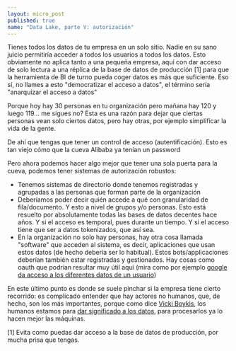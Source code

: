 ```yaml
---
layout: micro_post
published: true
name: "Data Lake, parte V: autorización"
---
```


Tienes todos los datos de tu empresa en un solo sitio. Nadie en su sano juicio permitiría acceder a todos los usuarios a todos los datos. Esto obviamente no aplica tanto a una pequeña empresa, aquí con dar acceso de solo lectura a una réplica de la base de datos de producción [1] para que la herramienta de BI de turno pueda coger datos es más que suficiente. Eso sí, no llames a esto "democratizar el acceso a datos", el término sería "anarquizar el acceso a datos"

Porque hoy hay 30 personas en tu organización pero mañana hay 120 y luego 119... me sigues no? Esta es una razón para dejar que ciertas personas vean solo ciertos datos, pero hay otras, por ejemplo simplificar la vida de la gente. 

De ahí que tengas que tener un control de acceso (autentificación). Esto es tan viejo cómo que la cueva Alibaba ya tenían un password

Pero ahora podemos hacer algo mejor que tener una sola puerta para la cueva, podemos tener sistemas
de autorización robustos:

- Tenemos sistemas de directorio donde tenemos registradas y agrupadas a las personas que forman parte de la organización
- Deberíamos poder decir quién accede a qué con granularidad de fila/documento. Y esto a nivel de grupos y/o personas. Esto está resuelto por absolutamente todas las bases de datos decentes hace años. Y si el acceso es temporal, pues durante un tiempo. Y si el acceso tiene que ser a datos tokenizados, que así sea.
- En la organización no solo hay personas, hay otra cosa llamada "software" que acceden al sistema, es decir, aplicaciones que usan estos datos (de hecho debería ser lo habitual). Estos bots/applicaciones deberían también estar registradas y gestionados. Hay cosas como oauth que podrían resultar muy útil aquí (mira como por ejemplo [google da acceso a los diferentes datos de un usuario](https://developers.google.com/identity/protocols/googlescopes))

En este último punto es donde se suele pinchar si la empresa tiene cierto recorrido: es complicado entender que hay actores no humanos, que, de hecho, son los más importantes, porque como dice  [Vicki Boykis](https://twitter.com/vboykis), los humanos estamos para [dar significado a los datos](http://veekaybee.github.io/senior-dev-day-talk/#/16), para procesarlos ya lo hacen mejor las máquinas.


[1] Evita como puedas dar acceso a la base de datos de producción, por mucha prisa que tengas.






